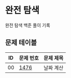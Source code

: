 # 완전 탐색 <Brute Force>
완전 탐색 백준 풀이 기록
## 문제 테이블
|ID|문제 번호|문제 제목|
|---|------|---|
|00|[1476](https://www.acmicpc.net/problem/1476)|날짜 계산|
